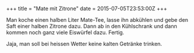 +++
title = "Mate mit Zitrone"
date = 2015-07-05T23:53:00Z
+++

Man koche einen halben Liter Mate-Tee, lasse ihn abkühlen und gebe den Saft einer halben Zitrone dazu. Dann ab in den Kühlschrank und dann kommen noch ganz viele Eiswürfel dazu. Fertig.

Jaja, man soll bei heissen Wetter keine kalten Getränke trinken.
